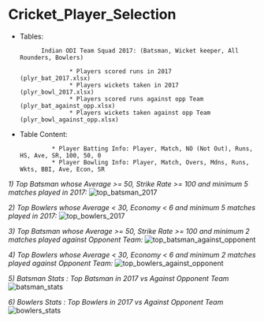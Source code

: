 # Cricket_Player_Selection

* Tables:

            Indian ODI Team Squad 2017: (Batsman, Wicket keeper, All Rounders, Bowlers)

                    * Players scored runs in 2017             (plyr_bat_2017.xlsx)
                    * Players wickets taken in 2017           (plyr_bowl_2017.xlsx)
                    * Players scored runs against opp Team    (plyr_bat_against_opp.xlsx)
                    * Players wickets taken against opp Team  (plyr_bowl_against_opp.xlsx)


* Table Content:

               * Player Batting Info: Player, Match, NO (Not Out), Runs, HS, Ave, SR, 100, 50, 0
               * Player Bowling Info: Player, Match, Overs, Mdns, Runs, Wkts, BBI, Ave, Econ, SR
               
*1) Top Batsman whose Average >= 50, Strike Rate >= 100 and minimum 5 matches played in 2017:*
![top_batsman_2017](https://user-images.githubusercontent.com/5540884/34417640-98865db6-ec1f-11e7-93ef-bc95445c01df.png)

*2) Top Bowlers whose Average < 30, Economy < 6 and minimum 5 matches played in 2017:*
![top_bowlers_2017](https://user-images.githubusercontent.com/5540884/34417784-4e914850-ec20-11e7-8656-92d0a3a3bc85.png)

*3) Top Batsman whose Average >= 50, Strike Rate >= 100 and minimum 2 matches played against Opponent Team:*
![top_batsman_against_opponent](https://user-images.githubusercontent.com/5540884/34417819-7da5d61a-ec20-11e7-8fdc-05fede28dbe9.png)

*4) Top Bowlers whose Average < 30, Economy < 6 and minimum 2 matches played against Opponent Team:*
![top_bowlers_against_opponent](https://user-images.githubusercontent.com/5540884/34417869-d13fa21a-ec20-11e7-985e-3dd3b40a9e10.png)

*5) Batsman Stats : Top Batsman in 2017 vs Against Opponent Team*
![batsman_stats](https://user-images.githubusercontent.com/5540884/34418006-adb036a6-ec21-11e7-9ba4-2405897d4f9c.png)

*6) Bowlers Stats : Top Bowlers in 2017 vs Against Opponent Team*
![bowlers_stats](https://user-images.githubusercontent.com/5540884/34418016-b8d2a500-ec21-11e7-8e59-30420e184792.png)
